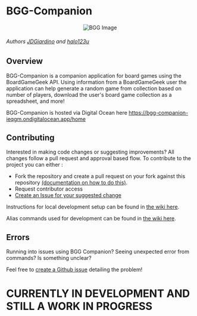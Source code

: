# BGG-Companion

<p align="center">
<img src= https://user-images.githubusercontent.com/14614633/154339148-fdd2fcdc-41d6-49d6-b7d0-8a2c2d3a48b7.jpg alt="BGG Image"/>
</p>

###### Authors [JDGiardino](https://github.com/JDGiardino) and [halo123u](https://github.com/halo123u)

## Overview 
BGG-Companion is a companion application for board games using the BoardGameGeek API. Using information from a BoardGameGeek user the application can help generate a random game from collection based on number of players, download the user's board game collection as a spreadsheet, and more!

BGG-Companion is hosted via Digital Ocean here https://bgg-companion-ieqgm.ondigitalocean.app/home

## Contributing
Interested in making code changes or suggesting improvements?  All changes follow a pull request and approval based flow.  To contribute to the project you can either :
* Fork the repository and create a pull request on your fork against this repository [(documentation on how to do this)](https://kbroman.org/github_tutorial/pages/fork.html).
* Request contributor access 
* [Create an Issue for your suggested change](https://github.com/JDGiardino/BGG-Companion/issues)

Instructions for local development setup can be found in [the wiki here](https://github.com/JDGiardino/BGG-Companion/wiki/Development-Setup-Instructions).

Alias commands used for development can be found in [the wiki here](https://github.com/JDGiardino/BGG-Companion/wiki/Development-Alias-Commands).

## Errors
Running into issues using BGG Companion?  Seeing unexpected error from commands?  Is something unclear?  

Feel free to [create a Github issue](https://github.com/JDGiardino/BGG-Companion/issues) detailing the problem!
# CURRENTLY IN DEVELOPMENT AND STILL A WORK IN PROGRESS
